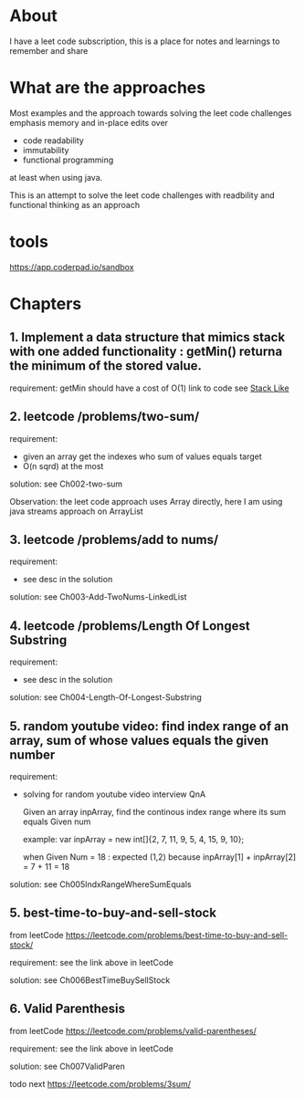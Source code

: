 # About
I have a leet code subscription, this is a place for notes and learnings to remember and share 

# What are the approaches
Most examples and the approach towards solving the leet code challenges emphasis memory and in-place edits over 
 - code readability
 - immutability
 - functional programming

at least when using java.

This is an attempt to solve the leet code challenges with readbility and functional thinking as an approach 

# tools
https://app.coderpad.io/sandbox


# Chapters
## 1. Implement a data structure that mimics stack with one added functionality : getMin() returna the minimum of the stored value.
requirement: getMin should have a cost of O(1)
link to code see [Stack Like](src/main/example/Ch001StackLike.java)

## 2. leetcode /problems/two-sum/
requirement: 
  - given an array get the indexes who sum of values equals target
  - O(n sqrd) at the most

solution: 
 see Ch002-two-sum
 
Observation:
 the leet code approach uses Array directly, here I am using java streams approach on ArrayList

## 3. leetcode /problems/add to nums/
requirement: 
  - see desc in the solution

solution: 
 see Ch003-Add-TwoNums-LinkedList

## 4. leetcode /problems/Length Of Longest Substring
requirement: 
  - see desc in the solution

solution: 
 see Ch004-Length-Of-Longest-Substring
 
## 5. random youtube video: find index range of an array, sum of whose values equals the given number
requirement: 

  - solving for random youtube video interview QnA
  
    Given an array inpArray, find the continous index range where its sum equals Given num
  
    example: var inpArray = new int[]{2, 7, 11, 9, 5, 4, 15, 9, 10};
  
    when Given Num = 18 : expected (1,2) because inpArray[1] + inpArray[2] = 7 + 11 = 18

solution: 
 see Ch005IndxRangeWhereSumEquals
 

## 5. best-time-to-buy-and-sell-stock
from leetCode
    https://leetcode.com/problems/best-time-to-buy-and-sell-stock/

requirement: 
    see the link above in leetCode
    
solution: 
 see Ch006BestTimeBuySellStock
 

## 6. Valid Parenthesis
from leetCode
https://leetcode.com/problems/valid-parentheses/

requirement: 
    see the link above in leetCode
    
solution: 
 see Ch007ValidParen
 



todo next
https://leetcode.com/problems/3sum/

